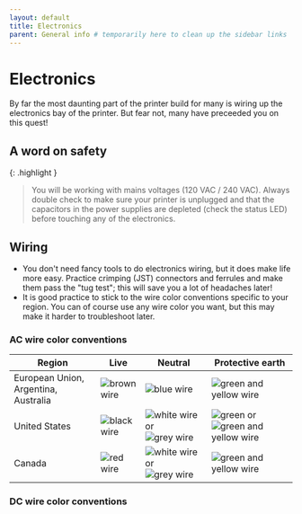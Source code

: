 ```yaml
---
layout: default
title: Electronics
parent: General info # temporarily here to clean up the sidebar links
---
```


# Electronics

By far the most daunting part of the printer build for many is wiring up the electronics bay of the printer. But fear not, many have preceeded you on this quest! 

## A word on safety

{: .highlight }
> You will be working with mains voltages (120 VAC / 240 VAC). Always double check to make sure your printer is unplugged and that the capacitors in the power supplies are depleted (check the status LED) before touching any of the electronics.

## Wiring

* You don't need fancy tools to do electronics wiring, but it does make life more easy. Practice crimping (JST) connectors and ferrules and make them pass the "tug test"; this will save you a lot of headaches later!
* It is good practice to stick to the wire color conventions specific to your region. You can of course use any wire color you want, but this may make it harder to troubleshoot later.

### AC wire color conventions

| Region | Live | Neutral | Protective earth |
|--------|------|---------|------------------|
| European Union, Argentina, Australia | ![brown wire](/assets/images/general/electronics/wire-brown.png) | ![blue wire](/assets/images/general/electronics/wire-blue.png) | ![green and yellow wire](/assets/images/general/electronics/wire-green-yellow.png) |
| United States | ![black wire](/assets/images/general/electronics/wire-black.png) | ![white wire](/assets/images/general/electronics/wire-white.png) or ![grey wire](/assets/images/general/electronics/wire-grey.png) | ![green](/assets/images/general/electronics/wire-green.png) or ![green and yellow wire](/assets/images/general/electronics/wire-green-yellow.png) |
| Canada | ![red wire](/assets/images/general/electronics/wire-red.png) | ![white wire](/assets/images/general/electronics/wire-white.png) or ![grey wire](/assets/images/general/electronics/wire-grey.png) | ![green and yellow wire](/assets/images/general/electronics/wire-green-yellow.png) |

### DC wire color conventions